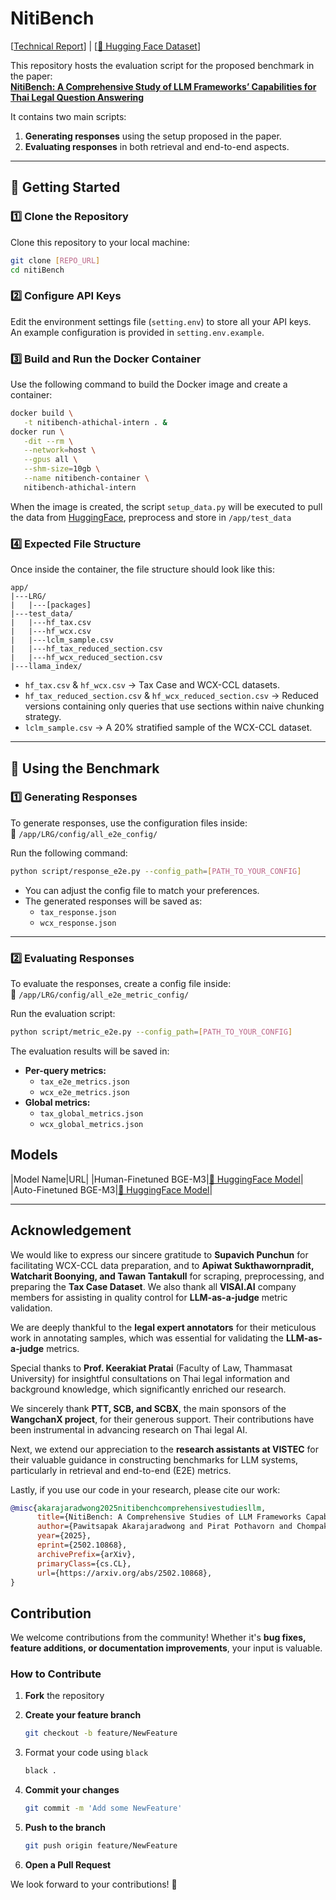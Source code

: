 # NitiBench

[[Technical Report](https://arxiv.org/pdf/2502.10868)] | [[🤗 Hugging Face Dataset](https://huggingface.co/datasets/VISAI-AI/nitibench)]

This repository hosts the evaluation script for the proposed benchmark in the paper:  
[**NitiBench: A Comprehensive Study of LLM Frameworks’ Capabilities for Thai Legal Question Answering**](https://arxiv.org/pdf/2502.10868)

It contains two main scripts:  

1. **Generating responses** using the setup proposed in the paper.  
2. **Evaluating responses** in both retrieval and end-to-end aspects.  

---

## 📌 Getting Started

### 1️⃣ Clone the Repository

Clone this repository to your local machine:

```bash
git clone [REPO_URL]
cd nitiBench
```

### 2️⃣ Configure API Keys

Edit the environment settings file (`setting.env`) to store all your API keys.  
An example configuration is provided in `setting.env.example`.

### 3️⃣ Build and Run the Docker Container

Use the following command to build the Docker image and create a container:

```bash
docker build \
   -t nitibench-athichal-intern . &
docker run \
   -dit --rm \
   --network=host \
   --gpus all \
   --shm-size=10gb \
   --name nitibench-container \
   nitibench-athichal-intern
```

When the image is created, the script `setup_data.py` will be executed to pull the data from [HuggingFace](https://huggingface.co/datasets/VISAI-AI/nitibench), preprocess and store in `/app/test_data`

### 4️⃣ Expected File Structure

Once inside the container, the file structure should look like this:

```plaintext
app/
|---LRG/
|   |---[packages]
|---test_data/
|   |---hf_tax.csv
|   |---hf_wcx.csv
|   |---lclm_sample.csv
|   |---hf_tax_reduced_section.csv
|   |---hf_wcx_reduced_section.csv
|---llama_index/
```

- `hf_tax.csv` & `hf_wcx.csv` → Tax Case and WCX-CCL datasets.  
- `hf_tax_reduced_section.csv` & `hf_wcx_reduced_section.csv` → Reduced versions containing only queries that use sections within naive chunking strategy.  
- `lclm_sample.csv` → A 20% stratified sample of the WCX-CCL dataset.  

---

## 🚀 Using the Benchmark

### 1️⃣ Generating Responses

To generate responses, use the configuration files inside:  
📂 `/app/LRG/config/all_e2e_config/`  

Run the following command:  

```bash
python script/response_e2e.py --config_path=[PATH_TO_YOUR_CONFIG]
```

- You can adjust the config file to match your preferences.  
- The generated responses will be saved as:  
  - `tax_response.json`  
  - `wcx_response.json`  

---

### 2️⃣ Evaluating Responses

To evaluate the responses, create a config file inside:  
📂 `/app/LRG/config/all_e2e_metric_config/`  

Run the evaluation script:

```bash
python script/metric_e2e.py --config_path=[PATH_TO_YOUR_CONFIG]
```

The evaluation results will be saved in:  

- **Per-query metrics:**
  - `tax_e2e_metrics.json`  
  - `wcx_e2e_metrics.json`  
- **Global metrics:**  
  - `tax_global_metrics.json`  
  - `wcx_global_metrics.json`

## Models

|Model Name|URL|
|Human-Finetuned BGE-M3|[🤗 HuggingFace Model](https://huggingface.co/VISAI-AI/nitibench-ccl-human-finetuned-bge-m3)|
|Auto-Finetuned BGE-M3|[🤗 HuggingFace Model](https://huggingface.co/VISAI-AI/nitibench-ccl-auto-finetuned-bge-m3)|

---

## Acknowledgement  

We would like to express our sincere gratitude to **Supavich Punchun** for facilitating WCX-CCL data preparation, and to **Apiwat Sukthawornpradit, Watcharit Boonying, and Tawan Tantakull** for scraping, preprocessing, and preparing the **Tax Case Dataset**. We also thank all **VISAI.AI** company members for assisting in quality control for **LLM-as-a-judge** metric validation.  

We are deeply thankful to the **legal expert annotators** for their meticulous work in annotating samples, which was essential for validating the **LLM-as-a-judge** metrics.  

Special thanks to **Prof. Keerakiat Pratai** (Faculty of Law, Thammasat University) for insightful consultations on Thai legal information and background knowledge, which significantly enriched our research.  

We sincerely thank **PTT, SCB, and SCBX**, the main sponsors of the **WangchanX project**, for their generous support. Their contributions have been instrumental in advancing research on Thai legal AI.  

Next, we extend our appreciation to the **research assistants at VISTEC** for their valuable guidance in constructing benchmarks for LLM systems, particularly in retrieval and end-to-end (E2E) metrics.  

Lastly, if you use our code in your research, please cite our work:  

```bibtex
@misc{akarajaradwong2025nitibenchcomprehensivestudiesllm,
      title={NitiBench: A Comprehensive Studies of LLM Frameworks Capabilities for Thai Legal Question Answering}, 
      author={Pawitsapak Akarajaradwong and Pirat Pothavorn and Chompakorn Chaksangchaichot and Panuthep Tasawong and Thitiwat Nopparatbundit and Sarana Nutanong},
      year={2025},
      eprint={2502.10868},
      archivePrefix={arXiv},
      primaryClass={cs.CL},
      url={https://arxiv.org/abs/2502.10868}, 
}
```

## Contribution  

We welcome contributions from the community! Whether it's **bug fixes, feature additions, or documentation improvements**, your input is valuable.  

### How to Contribute  

1. **Fork** the repository  
2. **Create your feature branch**  

   ```bash
   git checkout -b feature/NewFeature
   ```

3. Format your code using `black`

   ```bash
   black .
   ```

4. **Commit your changes**  

   ```bash
   git commit -m 'Add some NewFeature'
   ```

5. **Push to the branch**  

   ```bash
   git push origin feature/NewFeature
   ```

6. **Open a Pull Request**  

We look forward to your contributions! 🚀
